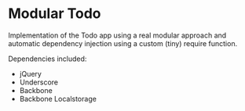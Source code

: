 # Modular Todo 

Implementation of the Todo app using a real modular approach and automatic dependency injection using a custom (tiny) require function.

Dependencies included:

* jQuery
* Underscore
* Backbone
* Backbone Localstorage

